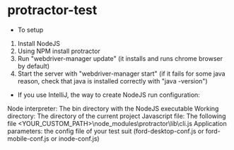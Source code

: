 # protractor-test

- To setup

1) Install NodeJS
2) Using NPM install protractor
3) Run "webdriver-manager update" (it installs and runs chrome browser by default)
4) Start the server with "webdriver-manager start" (if it fails for some java reason, check that java is installed correctly with "java -version")

- If you use IntelliJ, the way to create NodeJS run configuration:

Node interpreter: The bin directory with the NodeJS executable
Working directory: The directory of the current project
Javascript file: The following file <YOUR_CUSTOM_PATH>\node_modules\protractor\lib\cli.js
Application parameters: the config file of your test suit (ford-desktop-conf.js or ford-mobile-conf.js or inode-conf.js)